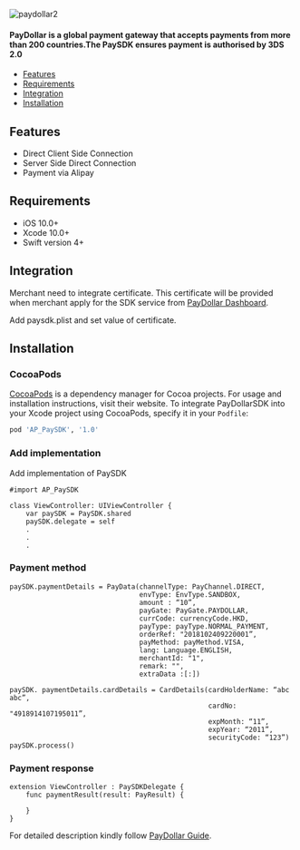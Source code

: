 ![paydollar2](https://user-images.githubusercontent.com/57220911/68009559-4000a480-fca8-11e9-8ed1-545a4b6e4cfd.png)

#### PayDollar is a global payment gateway that accepts payments from more than 200 countries.The PaySDK ensures payment is authorised by 3DS 2.0

- [Features](#features)
- [Requirements](#requirements)
- [Integration](#integration)
- [Installation](#installation)


## Features
- Direct Client Side Connection
- Server Side Direct Connection
- Payment via Alipay

## Requirements

- iOS 10.0+
- Xcode 10.0+
- Swift version 4+



## Integration

Merchant need to integrate certificate. This certificate will be provided when merchant apply for the SDK service from [PayDollar Dashboard](https://www.paydollar.com/b2c2/eng/merchant/index.jsp).

Add paysdk.plist and set value of certificate.


## Installation

### CocoaPods

[CocoaPods](https://cocoapods.org) is a dependency manager for Cocoa projects. For usage and installation instructions, visit their website. To integrate PayDollarSDK into your Xcode project using CocoaPods, specify it in your `Podfile`:

```ruby
pod 'AP_PaySDK', '1.0'
```

### Add implementation

Add implementation of PaySDK

```
#import AP_PaySDK

class ViewController: UIViewController {
    var paySDK = PaySDK.shared
    paySDK.delegate = self
    .
    .
    .
```

### Payment method 

```
paySDK.paymentDetails = PayData(channelType: PayChannel.DIRECT,
                                envType: EnvType.SANDBOX,
                                amount : “10”,
                                payGate: PayGate.PAYDOLLAR,
                                currCode: currencyCode.HKD, 
                                payType: payType.NORMAL_PAYMENT, 
                                orderRef: "2018102409220001”, 
                                payMethod: payMethod.VISA,
                                lang: Language.ENGLISH,
                                merchantId: "1",
                                remark: "",
                                extraData :[:])

paySDK. paymentDetails.cardDetails = CardDetails(cardHolderName: “abc abc”,
                                                 cardNo: "4918914107195011”,
                                                 expMonth: “11”,
                                                 expYear: “2011”,
                                                 securityCode: “123”)
paySDK.process()

```

### Payment response

```
extension ViewController : PaySDKDelegate {
    func paymentResult(result: PayResult) {

    }
}
```
For detailed description kindly follow [PayDollar Guide](http://www.paydollar.com/pdf/op/enpdintguide.pdf).
                
                

